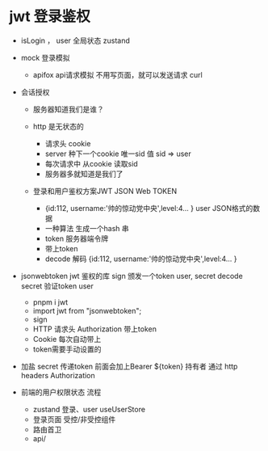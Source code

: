 # jwt 登录鉴权
- isLogin ， user 全局状态 zustand 
- mock 登录模拟
    - apifox  api请求模拟 
    不用写页面，就可以发送请求 
    curl 

- 会话授权
    - 服务器知道我们是谁？
    - http 是无状态的 
        - 请求头 cookie 
        - server 种下一个cookie  唯一sid 值  sid => user 
        - 每次请求中 从cookie 读取sid 
        - 服务器多就知道是我们了 

    - 登录和用户鉴权方案JWT  JSON Web TOKEN
        - {id:112, username:'帅的惊动党中央',level:4... }  user JSON格式的数据
        - 一种算法 生成一个hash 串 
        - token 服务器端令牌 
        - 带上token 
        - decode 解码 
             {id:112, username:'帅的惊动党中央',level:4... }
- jsonwebtoken
    jwt 鉴权的库 
    sign 颁发一个token  user, secret
    decode secret  验证token  user
    - pnpm i jwt
    - import jwt from "jsonwebtoken";
    - sign 
    - HTTP 请求头 Authorization  带上token
    - Cookie 每次自动带上 
    - token需要手动设置的 

- 加盐
    secret 
    传递token 前面会加上Bearer ${token} 持有者 
    通过 http headers Authorization 

- 前端的用户权限状态 流程
    - zustand 
        登录、user useUserStore
    - 登录页面
        受控/非受控组件 
    - 路由首卫
    - api/ 